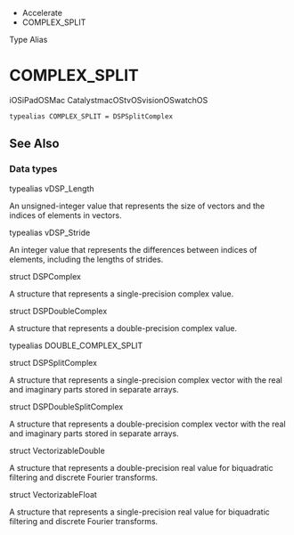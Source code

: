

- Accelerate
-  COMPLEX_SPLIT 

Type Alias

# COMPLEX_SPLIT

iOSiPadOSMac CatalystmacOStvOSvisionOSwatchOS

``` source
typealias COMPLEX_SPLIT = DSPSplitComplex
```

## See Also

### Data types

typealias vDSP_Length

An unsigned-integer value that represents the size of vectors and the indices of elements in vectors.

typealias vDSP_Stride

An integer value that represents the differences between indices of elements, including the lengths of strides.

struct DSPComplex

A structure that represents a single-precision complex value.

struct DSPDoubleComplex

A structure that represents a double-precision complex value.

typealias DOUBLE_COMPLEX_SPLIT

struct DSPSplitComplex

A structure that represents a single-precision complex vector with the real and imaginary parts stored in separate arrays.

struct DSPDoubleSplitComplex

A structure that represents a double-precision complex vector with the real and imaginary parts stored in separate arrays.

struct VectorizableDouble

A structure that represents a double-precision real value for biquadratic filtering and discrete Fourier transforms.

struct VectorizableFloat

A structure that represents a single-precision real value for biquadratic filtering and discrete Fourier transforms.


